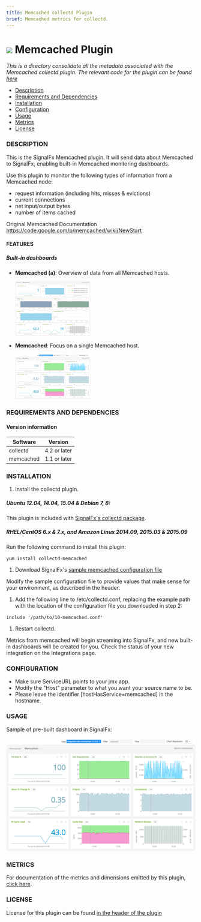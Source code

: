 ```yaml
---
title: Memcached collectd Plugin
brief: Memcached metrics for collectd.
---
```


# ![](https://github.com/signalfx/integrations/blob/master/collectd-memcached/img/integrations_memcached.png) Memcached Plugin

_This is a directory consolidate all the metadata associated with the Memcached collectd plugin. The relevant code for the plugin can be found [here](https://github.com/signalfx/collectd/blob/master/src/memcached.c)_

- [Description](#description)
- [Requirements and Dependencies](#requirements-and-dependencies)
- [Installation](#installation)
- [Configuration](#configuration)
- [Usage](#usage)
- [Metrics](#metrics)
- [License](#license)

### DESCRIPTION

This is the SignalFx Memcached plugin. It will send data about Memcached to SignalFx, enabling built-in Memcached monitoring dashboards.

Use this plugin to monitor the following types of information from a Memcached node:

* request information (including hits, misses & evictions)
* current connections
* net input/output bytes
* number of items cached

Original Memcached Documentation https://code.google.com/p/memcached/wiki/NewStart

#### FEATURES

##### Built-in dashboards

- **Memcached (a)**: Overview of data from all Memcached hosts.
  
  [<img src='./img/dashboard_memcached_a.png' width=200px>](./img/dashboard_memcached_a.png)

- **Memcached**: Focus on a single Memcached host.
  
  [<img src='./img/dashboard_memcached.png' width=200px>](./img/dashboard_memcached.png)

### REQUIREMENTS AND DEPENDENCIES

#### Version information

| Software  | Version        |
|-----------|----------------|
| collectd  |  4.2 or later  |
| memcached |  1.1 or later  |

### INSTALLATION

1. Install the collectd plugin.

 ##### Ubuntu 12.04, 14.04, 15.04 & Debian 7, 8:

 This plugin is included with [SignalFx's collectd package](https://github.com/signalfx/integrations/tree/master/collectd).

 ##### RHEL/CentOS 6.x & 7.x, and Amazon Linux 2014.09, 2015.03 & 2015.09

 Run the following command to install this plugin:
 ```
 yum install collectd-memcached
 ```
1. Download SignalFx's [sample memcached configuration file](https://github.com/signalfx/integrations/blob/master/collectd-memcached/10-memcached.conf)

 Modify the sample configuration file to provide values that make sense for your environment, as described in the header.

1. Add the following line to /etc/collectd.conf, replacing the example path with the location of the configuration file you downloaded in step 2:
 ```
 include '/path/to/10-memcached.conf'
 ```
1. Restart collectd.

Metrics from memcached will begin streaming into SignalFx, and new built-in dashboards will be created for you. Check the status of your new integration on the Integrations page.


### CONFIGURATION

* Make sure ServiceURL points to your jmx app.
* Modify the "Host" parameter to what you want your source name to be.
* Please leave the identifier [hostHasService=memcached] in the hostname.

### USAGE

Sample of pre-built dashboard in SignalFx:

![](././img/dashboard_memcached.png)

### METRICS

For documentation of the metrics and dimensions emitted by this plugin, [click here](././docs).

### LICENSE

License for this plugin can be found [in the header of the plugin](https://github.com/signalfx/collectd/blob/master/src/memcached.c)
